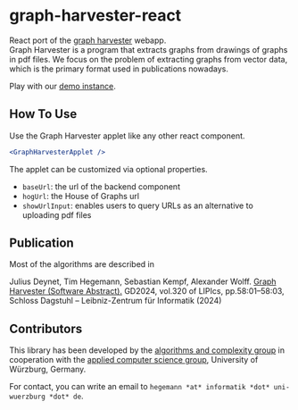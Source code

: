 <!--- SPDX-FileCopyrightText: 2024 Tim Hegemann <hegemann@informatik.uni-wuerzburg.de>
      SPDX-License-Identifier: CC-BY-4.0
--->
graph-harvester-react
=====================

React port of the [graph harvester](https://github.com/JuliusDeynet/graph_harvester) webapp.  
Graph Harvester is a program that extracts graphs from drawings of graphs in pdf files.
We focus on the problem of extracting graphs from vector data, which is the primary format
used in publications nowadays.

Play with our [demo instance](https://www1.pub.informatik.uni-wuerzburg.de/pub/hegemann/harvester/).


How To Use
----------

Use the Graph Harvester applet like any other react component.

```jsx
<GraphHarvesterApplet />
```

The applet can be customized via optional properties.

 * `baseUrl`: the url of the backend component
 * `hogUrl`: the House of Graphs url
 * `showUrlInput`: enables users to query URLs as an alternative to uploading pdf files


Publication
-----------

Most of the algorithms are described in

Julius Deynet, Tim Hegemann, Sebastian Kempf, Alexander Wolff.
[Graph Harvester (Software Abstract).](https://doi.org/10.4230/LIPIcs.GD.2024.58)
GD2024, vol.320 of LIPIcs, pp.58:01–58:03, Schloss Dagstuhl – Leibniz-Zentrum für Informatik (2024)


Contributors
------------

This library has been developed by the [algorithms and complexity group](https://www.informatik.uni-wuerzburg.de/algo)
in cooperation with the [applied computer science group](https://www.informatik.uni-wuerzburg.de/is),
University of Würzburg, Germany.

For contact, you can write an email to ``hegemann *at* informatik *dot* uni-wuerzburg *dot* de``.


